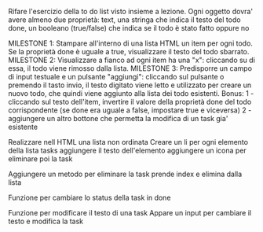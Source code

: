 Rifare l'esercizio della to do list visto insieme a lezione. Ogni oggetto dovra' avere almeno due proprietà:
    text, una stringa che indica il testo del todo
    done, un booleano (true/false) che indica se il todo è stato fatto oppure no
    
 MILESTONE 1: Stampare all'interno di una lista HTML un item per ogni todo.
              Se la proprietà done è uguale a true, visualizzare il testo del todo sbarrato.
 MILESTONE 2: Visualizzare a fianco ad ogni item ha una "x": cliccando su di essa, il todo viene rimosso dalla lista.
 MILESTONE 3: Predisporre un campo di input testuale e un pulsante "aggiungi": cliccando sul pulsante o premendo il tasto invio, il testo digitato viene letto e utilizzato per creare un nuovo todo, che quindi viene aggiunto alla lista dei todo esistenti.
 Bonus:
 1 - cliccando sul testo dell'item, invertire il valore della proprietà done del todo corrispondente (se done era uguale a false, impostare true e viceversa)
 2 -  aggiungere un altro bottone che permetta la modifica di un task gia' esistente


<!-- PROCEDIMENTO -->
Realizzare nell HTML una lista non ordinata
    Creare un li per ogni elemento della lista tasks
        aggiungere il testo dell'elemento
        aggiungere un icona per eliminare poi la task
    
Aggiungere un metodo per eliminare la task
    prende index e elimina dalla lista

Funzione per cambiare lo status della task in done

Funzione per modificare il testo di una task
    Appare un input per cambiare il testo e modifica la task